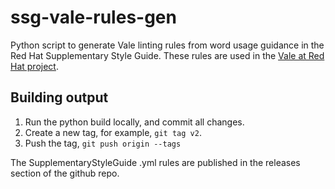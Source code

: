 # ssg-vale-rules-gen
Python script to generate Vale linting rules from word usage guidance in the Red Hat Supplementary Style Guide. These rules are used in the [Vale at Red Hat project](https://github.com/Vale-at-Red-Hat).

## Building output
1. Run the python build locally, and commit all changes.
2. Create a new tag, for example, `git tag v2`.
3. Push the tag, `git push origin --tags`

The SupplementaryStyleGuide .yml rules are published in the releases section of the github repo. 
